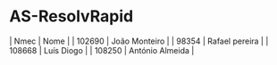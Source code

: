 # AS-ResolvRapid

| Nmec | Nome | 
| 102690 | João Monteiro | 
| 98354 | Rafael pereira  | 
| 108668 | Luís Diogo | 
| 108250 | António Almeida |


